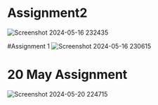 # Assignment2
![Screenshot 2024-05-16 232435](https://github.com/tushar0103/HTML_CSS_DUCAT/assets/109269801/a932326d-9075-4564-af2b-c9d400916a47)

#Assignment 1
![Screenshot 2024-05-16 230615](https://github.com/tushar0103/HTML_CSS_DUCAT/assets/109269801/f5edf6f7-c48a-4520-a600-339bd3cd0c38)

# 20 May Assignment
![Screenshot 2024-05-20 224715](https://github.com/tushar0103/HTML_CSS_DUCAT/assets/109269801/0ce2effc-fe15-4bd8-ae37-4f61189aa81e)

